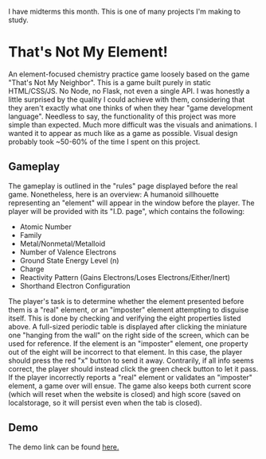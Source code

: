 I have midterms this month. This is one of many projects I'm making to study.

# That's Not My Element!

An element-focused chemistry practice game loosely based on the game "That's Not My Neighbor".
This is a game built purely in static HTML/CSS/JS. No Node, no Flask, not even a single API. I was honestly a little surprised by the quality I could achieve with them, considering that they aren't exactly what one thinks of when they hear "game development language".
Needless to say, the functionality of this project was more simple than expected. Much more difficult was the visuals and animations. I wanted it to appear as much like as a game as possible. Visual design probably took ~50-60% of the time I spent on this project.

## Gameplay

The gameplay is outlined in the "rules" page displayed before the real game. Nonetheless, here is an overview:
A humanoid sillhouette representing an "element" will appear in the window before the player.
The player will be provided with its "I.D. page", which contains the following:
* Atomic Number
* Family
* Metal/Nonmetal/Metalloid
* Number of Valence Electrons
* Ground State Energy Level (n)
* Charge
* Reactivity Pattern (Gains Electrons/Loses Electrons/Either/Inert)
* Shorthand Electron Configuration

The player's task is to determine whether the element presented before them is a "real" element, or an "imposter" element attempting to disguise itself.
This is done by checking and verifying the eight properties listed above.
A full-sized periodic table is displayed after clicking the miniature one "hanging from the wall" on the right side of the screen, which can be used for reference.
If the element is an "imposter" element, one property out of the eight will be incorrect to that element. In this case, the player should press the red "x" button to send it away.
Contrarily, if all info seems correct, the player should instead click the green check button to let it pass.
If the player incorrectly reports a "real" element or validates an "imposter" element, a game over will ensue.
The game also keeps both current score (which will reset when the website is closed) and high score (saved on localstorage, so it will persist even when the tab is closed).

## Demo

The demo link can be found [here.](https://fluffy-sfogliatella-5528a0.netlify.app/main)

